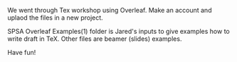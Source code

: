 We went through Tex workshop using Overleaf. Make an account and uplaod the files in a new project.

SPSA Overleaf Examples(1) folder is Jared's inputs to give examples how to write draft in TeX. 
Other files are beamer (slides) examples. 

Have fun!
